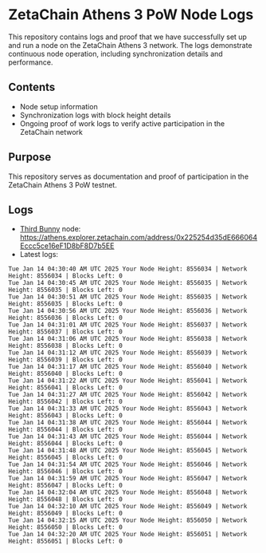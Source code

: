 # ZetaChain Athens 3 PoW Node Logs
This repository contains logs and proof that we have successfully set up and run a node on the ZetaChain Athens 3 network. The logs demonstrate continuous node operation, including synchronization details and performance.

## Contents
- Node setup information
- Synchronization logs with block height details
- Ongoing proof of work logs to verify active participation in the ZetaChain network

## Purpose
This repository serves as documentation and proof of participation in the ZetaChain Athens 3 PoW testnet.

## Logs

- [Third Bunny](https://thirdbunny.xyz/) node: https://athens.explorer.zetachain.com/address/0x225254d35dE666064Eccc5ce16eF1D8bF8D7b5EE
- Latest logs:
```
Tue Jan 14 04:30:40 AM UTC 2025 Your Node Height: 8556034 | Network Height: 8556034 | Blocks Left: 0
Tue Jan 14 04:30:45 AM UTC 2025 Your Node Height: 8556035 | Network Height: 8556035 | Blocks Left: 0
Tue Jan 14 04:30:51 AM UTC 2025 Your Node Height: 8556035 | Network Height: 8556035 | Blocks Left: 0
Tue Jan 14 04:30:56 AM UTC 2025 Your Node Height: 8556036 | Network Height: 8556036 | Blocks Left: 0
Tue Jan 14 04:31:01 AM UTC 2025 Your Node Height: 8556037 | Network Height: 8556037 | Blocks Left: 0
Tue Jan 14 04:31:06 AM UTC 2025 Your Node Height: 8556038 | Network Height: 8556038 | Blocks Left: 0
Tue Jan 14 04:31:12 AM UTC 2025 Your Node Height: 8556039 | Network Height: 8556039 | Blocks Left: 0
Tue Jan 14 04:31:17 AM UTC 2025 Your Node Height: 8556040 | Network Height: 8556040 | Blocks Left: 0
Tue Jan 14 04:31:22 AM UTC 2025 Your Node Height: 8556041 | Network Height: 8556041 | Blocks Left: 0
Tue Jan 14 04:31:27 AM UTC 2025 Your Node Height: 8556042 | Network Height: 8556042 | Blocks Left: 0
Tue Jan 14 04:31:33 AM UTC 2025 Your Node Height: 8556043 | Network Height: 8556043 | Blocks Left: 0
Tue Jan 14 04:31:38 AM UTC 2025 Your Node Height: 8556044 | Network Height: 8556044 | Blocks Left: 0
Tue Jan 14 04:31:43 AM UTC 2025 Your Node Height: 8556044 | Network Height: 8556044 | Blocks Left: 0
Tue Jan 14 04:31:48 AM UTC 2025 Your Node Height: 8556045 | Network Height: 8556045 | Blocks Left: 0
Tue Jan 14 04:31:54 AM UTC 2025 Your Node Height: 8556046 | Network Height: 8556046 | Blocks Left: 0
Tue Jan 14 04:31:59 AM UTC 2025 Your Node Height: 8556047 | Network Height: 8556047 | Blocks Left: 0
Tue Jan 14 04:32:04 AM UTC 2025 Your Node Height: 8556048 | Network Height: 8556048 | Blocks Left: 0
Tue Jan 14 04:32:10 AM UTC 2025 Your Node Height: 8556049 | Network Height: 8556049 | Blocks Left: 0
Tue Jan 14 04:32:15 AM UTC 2025 Your Node Height: 8556050 | Network Height: 8556050 | Blocks Left: 0
Tue Jan 14 04:32:20 AM UTC 2025 Your Node Height: 8556051 | Network Height: 8556051 | Blocks Left: 0
```
